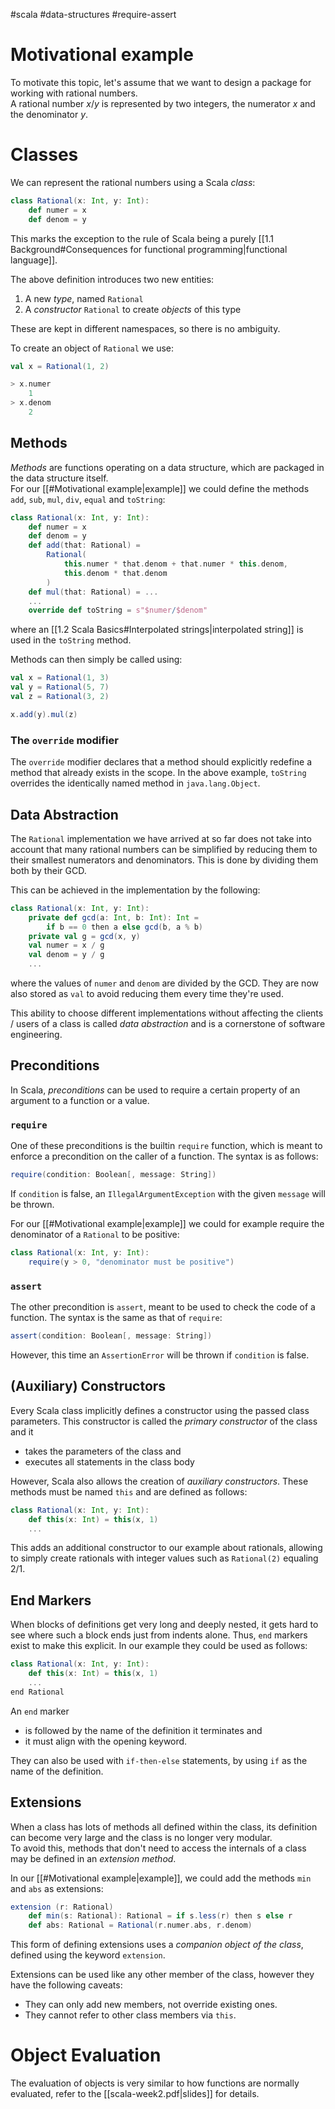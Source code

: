 #scala #data-structures #require-assert
# Motivational example
To motivate this topic, let's assume that we want to design a package for working with rational numbers.  
A rational number $x/y$ is represented by two integers, the numerator $x$ and the denominator $y$.

# Classes
We can represent the rational numbers using a Scala *class*:
```Scala
class Rational(x: Int, y: Int):
	def numer = x
	def denom = y
```
This marks the exception to the rule of Scala being a purely [[1.1 Background#Consequences for functional programming|functional language]].

The above definition introduces two new entities:
1. A new *type*, named `Rational`
2. A *constructor* `Rational` to create *objects* of this type

These are kept in different namespaces, so there is no ambiguity.

To create an object of `Rational` we use:
```Scala
val x = Rational(1, 2)

> x.numer
	1
> x.denom
	2
```

## Methods
*Methods* are functions operating on a data structure, which are packaged in the data structure itself.  
For our [[#Motivational example|example]] we could define the methods `add`, `sub`, `mul`, `div`, `equal` and `toString`:
```Scala
class Rational(x: Int, y: Int):
	def numer = x
	def denom = y
	def add(that: Rational) =
		Rational(
			this.numer * that.denom + that.numer * this.denom,
			this.denom * that.denom
		)
	def mul(that: Rational) = ...
	...
	override def toString = s"$numer/$denom"
```
where an [[1.2 Scala Basics#Interpolated strings|interpolated string]] is used in the `toString` method.

Methods can then simply be called using:
```Scala
val x = Rational(1, 3)
val y = Rational(5, 7)
val z = Rational(3, 2)

x.add(y).mul(z)
```
### The `override` modifier
The `override` modifier declares that a method should explicitly redefine a method that already exists in the scope. In the above example, `toString` overrides the identically named method in `java.lang.Object`.

## Data Abstraction
The `Rational` implementation we have arrived at so far does not take into account that many rational numbers can be simplified by reducing them to their smallest numerators and denominators. This is done by dividing them both by their GCD.

This can be achieved in the implementation by the following:
```Scala
class Rational(x: Int, y: Int):
	private def gcd(a: Int, b: Int): Int =
		if b == 0 then a else gcd(b, a % b)
	private val g = gcd(x, y)
	val numer = x / g
	val denom = y / g
	...
```
where the values of `numer` and `denom` are divided by the GCD. They are now also stored as `val` to avoid reducing them every time they're used.

This ability to choose different implementations without affecting the clients / users of a class is called *data abstraction* and is a cornerstone of software engineering.

## Preconditions
In Scala, *preconditions* can be used to require a certain property of an argument to a function or a value.

### `require`
One of these preconditions is the builtin `require` function, which is meant to enforce a precondition on the caller of a function. The syntax is as follows:
```Scala
require(condition: Boolean[, message: String])
```
If `condition` is false, an `IllegalArgumentException` with the given `message` will be thrown.

For our [[#Motivational example|example]] we could for example require the denominator of a `Rational` to be positive:
```Scala
class Rational(x: Int, y: Int):
	require(y > 0, "denominator must be positive")
```

### `assert`
The other precondition is `assert`, meant to be used to check the code of a function. The syntax is the same as that of `require`:
```Scala
assert(condition: Boolean[, message: String])
```
However, this time an `AssertionError` will be thrown if `condition` is false.

## (Auxiliary) Constructors
Every Scala class implicitly defines a constructor using the passed class parameters. This constructor is called the *primary constructor* of the class and it
- takes the parameters of the class and
- executes all statements in the class body

However, Scala also allows the creation of *auxiliary constructors*. These methods must be named `this` and are defined as follows:
```Scala
class Rational(x: Int, y: Int):
	def this(x: Int) = this(x, 1)
	...
```
This adds an additional constructor to our example about rationals, allowing to simply create rationals with integer values such as `Rational(2)` equaling $2/1$.

## End Markers
When blocks of definitions get very long and deeply nested, it gets hard to see where such a block ends just from indents alone.
Thus, `end` markers exist to make this explicit. In our example they could be used as follows:
```Scala
class Rational(x: Int, y: Int):
	def this(x: Int) = this(x, 1)
	...
end Rational
```
An `end` marker 
- is followed by the name of the definition it terminates and
- it must align with the opening keyword.

They can also be used with `if-then-else` statements, by using `if` as the name of the definition.

## Extensions
When a class has lots of methods all defined within the class, its definition can become very large and the class is no longer very modular.  
To avoid this, methods that don't need to access the internals of a class may be defined in an *extension method*. 

In our [[#Motivational example|example]], we could add the methods `min` and `abs` as extensions:
```Scala
extension (r: Rational)
	def min(s: Rational): Rational = if s.less(r) then s else r
	def abs: Rational = Rational(r.numer.abs, r.denom)
```
This form of defining extensions uses a *companion object of the class*, defined using the keyword `extension`.

Extensions can be used like any other member of the class, however they have the following caveats:
- They can only add new members, not override existing ones.
- They cannot refer to other class members via `this`.

# Object Evaluation
The evaluation of objects is very similar to how functions are normally evaluated, refer to the [[scala-week2.pdf|slides]] for details.